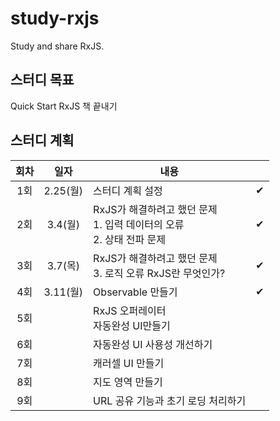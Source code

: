 # study-rxjs
Study and share RxJS.

## 스터디 목표
Quick Start RxJS 책 끝내기

## 스터디 계획
| 회차 |   일자   | 내용                                                         |      |
| :--: | :------: | ------------------------------------------------------------ | :--: |
| 1회  | 2.25(월) | 스터디 계획 설정                                             |  ✔   |
| 2회  | 3.4(월)  | RxJS가 해결하려고 했던 문제<br />1. 입력 데이터의 오류<br />2. 상태 전파 문제 |  ✔  |
| 3회  | 3.7(목)  | RxJS가 해결하려고 했던 문제<br />3. 로직 오류 RxJS란 무엇인가? |  ✔   |
| 4회  | 3.11(월) | Observable 만들기                                            |   ✔   |
| 5회  |          | RxJS 오퍼레이터<br />자동완성 UI만들기                       |      |
| 6회  |          | 자동완성 UI 사용성 개선하기                                  |      |
| 7회  |          | 캐러셀 UI 만들기                                             |      |
| 8회  |          | 지도 영역 만들기                                             |      |
| 9회  |          | URL 공유 기능과 초기 로딩 처리하기                           |      |
